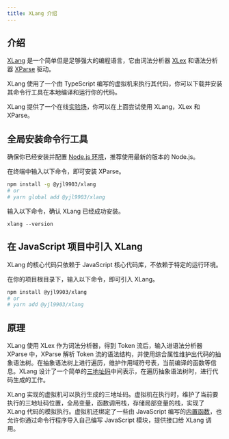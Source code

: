 ```yaml
---
title: XLang 介绍
---
```


## 介绍

[XLang](https://github.com/yjl9903/XLang) 是一个简单但是足够强大的编程语言，它由词法分析器 [XLex](https://github.com/yjl9903/XLex) 和语法分析器 [XParse](https://github.com/yjl9903/XParse) 驱动。

XLang 使用了一个由 TypeScript 编写的虚拟机来执行其代码，你可以下载并安装其命令行工具在本地编译和运行你的代码。

XLang 提供了一个在线[实验场](https://xlang.netlify.app/)，你可以在上面尝试使用 XLang，XLex 和 XParse。

## 全局安装命令行工具

确保你已经安装并配置 [Node.js 环境](https://nodejs.org/en/)，推荐使用最新的版本的 Node.js。

在终端中输入以下命令，即可安装 XParse。

```bash
npm install -g @yjl9903/xlang
# or
# yarn global add @yjl9903/xlang
```

输入以下命令，确认 XLang 已经成功安装。

```base
xlang --version
```

## 在 JavaScript 项目中引入 XLang

XLang 的核心代码只依赖于 JavaScript 核心代码库，不依赖于特定的运行环境。

在你的项目根目录下，输入以下命令，即可引入 XLang。

```bash
npm install @yjl9903/xlang
# or
# yarn add @yjl9903/xlang
```

## 原理

XLang 使用 XLex 作为词法分析器，得到 Token 流后，输入进语法分析器 XParse 中，XParse 解析 Token 流的语法结构，并使用综合属性维护出代码的抽象语法树。在抽象语法树上进行遍历，维护作用域符号表，当前编译的函数等信息。XLang 设计了一个简单的[三地址码](/xlang/tac)中间表示，在遍历抽象语法树时，进行代码生成的工作。

XLang 实现的虚拟机可以执行生成的三地址码。虚拟机在执行时，维护了当前要执行的三地址码位置，全局变量，函数调用栈，存储局部变量的栈，实现了 XLang 代码的模拟执行。虚拟机还绑定了一些由 JavaScript 编写的[内置函数](/xlang/fn)，也允许你通过命令行程序导入自己编写 JavaScript 模块，提供接口给 XLang 调用。
